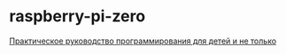 # raspberry-pi-zero

[Практическое руководство программирования для детей и не только](https://sergeychernov.github.io/raspberry-pi-zero/)